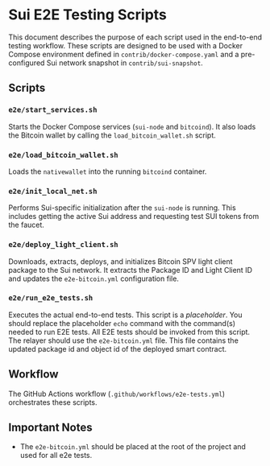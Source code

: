 # Sui E2E Testing Scripts

This document describes the purpose of each script used in the end-to-end testing workflow.  These scripts are designed to be used with a Docker Compose environment defined in `contrib/docker-compose.yaml` and a pre-configured Sui network snapshot in `contrib/sui-snapshot`.

## Scripts

### `e2e/start_services.sh`

Starts the Docker Compose services (`sui-node` and `bitcoind`). It also loads the Bitcoin wallet by calling the `load_bitcoin_wallet.sh` script.

### `e2e/load_bitcoin_wallet.sh`

Loads the `nativewallet` into the running `bitcoind` container.

### `e2e/init_local_net.sh`

Performs Sui-specific initialization after the `sui-node` is running.  This includes getting the active Sui address and requesting test SUI tokens from the faucet.

### `e2e/deploy_light_client.sh`

Downloads, extracts, deploys, and initializes Bitcoin SPV light client package to the Sui network.  It extracts the Package ID and Light Client ID and updates the `e2e-bitcoin.yml` configuration file.

### `e2e/run_e2e_tests.sh`

Executes the actual end-to-end tests.  This script is a *placeholder*.  You should replace the placeholder `echo` command with the command(s) needed to run E2E tests. All E2E tests should be invoked from this script. The relayer should use the `e2e-bitcoin.yml` file. This file contains the updated package id and object id of the deployed smart contract.

## Workflow

The GitHub Actions workflow (`.github/workflows/e2e-tests.yml`) orchestrates these scripts.

## Important Notes

* The `e2e-bitcoin.yml` should be placed at the root of the project and used for all e2e tests.
